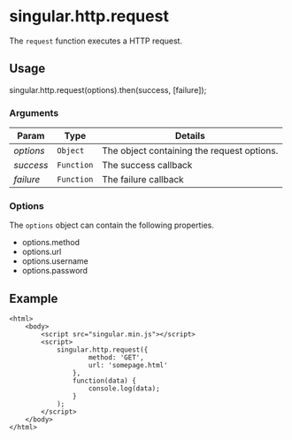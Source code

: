 # singular.http.request

The `request` function executes a HTTP request.

## Usage

singular.http.request(options).then(success, [failure]);

### Arguments

| Param | Type | Details |
| ----- | ---- | ------- |
| _options_ | `Object` | The object containing the request options. |
| _success_ | `Function` | The success callback |
| _failure_ | `Function` | The failure callback |

### Options

The `options` object can contain the following properties.

* options.method 
* options.url 
* options.username
* options.password

## Example

	<html>
		<body>
			<script src="singular.min.js"></script>
			<script>
				singular.http.request({
						method: 'GET',
						url: 'somepage.html'
					},
					function(data) {
						console.log(data);
					}
				);
			</script>
		</body>
	</html>
